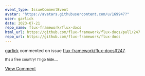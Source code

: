 ```yaml
---
event_type: IssueCommentEvent
avatar: "https://avatars.githubusercontent.com/u/169947?"
user: garlick
date: 2023-07-21
repo_name: flux-framework/flux-docs
html_url: https://github.com/flux-framework/flux-docs/pull/247
repo_url: https://github.com/flux-framework/flux-docs
---
```


<a href='https://github.com/garlick' target='_blank'>garlick</a> commented on issue <a href='https://github.com/flux-framework/flux-docs/pull/247' target='_blank'>flux-framework/flux-docs#247</a>.

<small>It's a free country!  I'll go hide....</small>

<a href='https://github.com/flux-framework/flux-docs/pull/247' target='_blank'>View Comment</a>